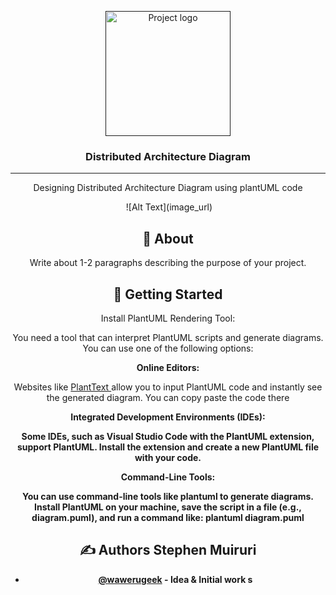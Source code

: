 <p align="center">
  <a href="" rel="noopener">
 <img width=200px height=200px src="https://i.imgur.com/6wj0hh6.jpg" alt="Project logo"></a>
</p>

<h3 align="center"> Distributed Architecture Diagram</h3>

<div align="center">

---

<p align="center"> Designing Distributed Architecture Diagram using plantUML code
    <br> 
</p>
<img href="">
![Alt Text](image_url)


## 🧐 About <a name = "about"> </a>

Write about 1-2 paragraphs describing the purpose of your project.

## 🏁 Getting Started <a name = "getting_started"></a>

Install PlantUML Rendering Tool:

You need a tool that can interpret PlantUML scripts and generate diagrams. You can use one of the following options:

<strong> Online Editors: </strong>

Websites like <a href="https://www.planttext.com/">PlantText </a> allow you to input PlantUML code and instantly see the generated diagram. You can copy paste the code there

<strong> Integrated Development Environments (IDEs): <strong>

Some IDEs, such as Visual Studio Code with the PlantUML extension, support PlantUML. Install the extension and create a new PlantUML file with your code.

<strong> Command-Line Tools:</strong>

You can use command-line tools like plantuml to generate diagrams. Install PlantUML on your machine, save the script in a file (e.g., diagram.puml), and run a command like: plantuml diagram.puml

## ✍️ Authors <a name = "authors"> Stephen Muiruri</a>

- [@wawerugeek](https://github.com/wawerugeek) - Idea & Initial work
s
